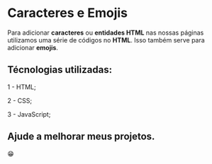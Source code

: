 # Caracteres e Emojis

Para adicionar <strong>caracteres</strong> ou <strong>entidades HTML</strong> nas nossas páginas utilizamos uma série de códigos no <strong>HTML</strong>.
Isso também serve para adicionar <strong>emojis</strong>.

## Técnologias utilizadas:

1 - HTML;

2 - CSS;

3 - JavaScript;

## Ajude a melhorar meus projetos.
😁
